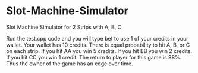 # Slot-Machine-Simulator
Slot Machine Simulator for 2 Strips with A, B, C

Run the test.cpp code and you will type bet to use 1 of your credits in your wallet. Your wallet has 10 credits. There is equal probability to hit A, B, or C on each strip. If you hit AA you win 5 credits. If you hit BB you win 2 credits. If you hit CC you win 1 credit. The return to player for this game is 88%. Thus the owner of the game has an edge over time. 
